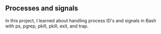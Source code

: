 ## Processes and signals

In this project, I learned about handling process ID's and signals in Bash with ps, pgrep, pkill, pkill, exit, and trap.